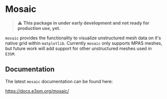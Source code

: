 # Mosaic

> :warning: **This package in under early development and not ready for production use, yet.**

`mosaic` provides the functionality to visualize unstructured mesh data on it's native grid within `matplotlib`.
Currently `mosaic` only supports MPAS meshes, but future work will add support for other unstructured meshes used in `E3SM`.

## Documentation

The latest `mosaic` documentation can be found here:

https://docs.e3sm.org/mosaic/
